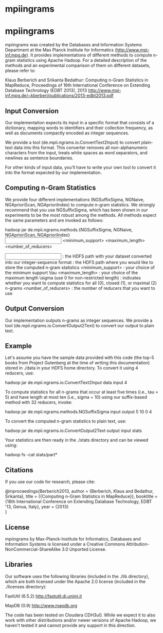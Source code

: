 mpiingrams
==========

# mpiingrams

mpiingrams was created by the Databases and Information Systems Department
at the Max Planck Institute for Informatics (http://www.mpi-inf.mpg.de). It 
provides implementations of different methods to compute n-gram statistics
using Apache Hadoop. For a detailed description of the methods and an
experimental comparison of them on different datasets, please refer to:

Klaus Berberich and Srikanta Bedathur: Computing n-Gram Statistics in MapReduce,
Proceedings of 16th International Conference on Extending Database Technology (EDBT 2013),
2013
http://www.mpi-inf.mpg.de/~kberberi/publications/2013-edbt2013.pdf

## Input Conversion

Our implementation expects its input in a specific format that consists of a 
dictionary, mapping words to identifiers and their collection frequency, as 
well as documents compactly encoded as integer sequences.

We provide a tool (de.mpii.ngrams.io.ConvertText2Input) to convert plain-text
data into this format. This converter removes all non-alphanumeric characters
from the input, treats white spaces as word separators, and newlines as
sentence boundaries.

For other kinds of input data, you'll have to write your own tool to convert it
into the format expected by our implementation.

## Computing n-Gram Statistics

We provide four different implementations (NGSuffixSigma, NGNaive, NGAprioriScan, 
NGAprioriIndex) to compute n-gram statistics. We strongly recommend that you use
NGSuffixSigma, which has been shown in our experiments to be the most robust
among the methods. All methods expect the same parameters and are invoked as follows:

hadoop jar de.mpii.ngrams.methods.{NGSuffixSigma, NGNaive, NGAprioriScan, NGAprioriIndex}\
 <input> <output> <minimum_support> <maximum_length> <type> <number_of_reducers>

<input> : the HDFS path with your dataset converted into our integer-sequence format
<output> : the HDFS path where you would like to store the computed n-gram statistics
<minimum_support> : your choice of the minimum support \tau
<maximum_length> : your choice of the maximum length \sigma (use 0 for non-restricted length)
<type> : indicates whether you want to compute statistics for all (0), closed (1), or maximal (2) n-grams
<number_of_reducers> : the number of reducers that you want to use

## Output Conversion

Our implementation outputs n-grams as integer sequences. We provide a tool 
(de.mpii.ngrams.io.ConvertOutput2Text) to convert our output to plain text.

## Example

Let's assume you have the sample data provided with this code (the top-5 books 
from Project Gutenberg at the time of writing this documentation) stored in 
./data in your HDFS home directory. To convert it using 4 reducers, use:

hadoop jar de.mpii.ngrams.io.ConvertText2Input data input 4

To compute statistics for all n-grams that occur at least five times
(i.e., tau = 5) and have length at most ten (i.e., sigma = 10) using our
suffix-based method with 32 reducers, invoke:

hadoop jar de.mpii.ngrams.methods.NGSuffixSigma input output 5 10 0 4

To convert the computed n-gram statistics to plain text, use:

hadoop jar de.mpii.ngrams.io.ConvertOutput2Text output input stats

Your statistics are then ready in the ./stats directory and can be viewed using:

hadoop fs -cat stats/part*

## Citations

If you use our code for research, please cite:

@inproceedings{Berberich2013,
  author = {Berberich, Klaus and Bedathur, Srikanta},
  title = {{Computing n-Gram Statistics in MapReduce}},
  booktitle = {16th International Conference on Extending Database Technology, EDBT '13, Genua, Italy},
  year = {2013}  
}

## License

mpiingrams by Max-Planck-Institute for Informatics, Databases 
and Information Systems is licensed under a Creative Commons 
Attribution-NonCommercial-ShareAlike 3.0 Unported License.

## Libraries

Our software uses the following libraries (included in the ./lib directory),
which are both licensed under the Apache 2.0 license (included in the 
./licenses directory):

FastUtil (6.5.2)
http://fastutil.di.unimi.it

MapDB (0.9)
http://www.mapdb.org

The code has been tested on Cloudera CDH3u0. While we expect it to also work
with other distributions and/or newer versions of Apache Hadoop, we haven't 
tested it and cannot provide any support in this direction.
